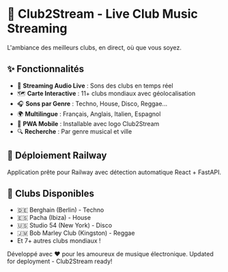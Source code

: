 # 🎵 Club2Stream - Live Club Music Streaming

L'ambiance des meilleurs clubs, en direct, où que vous soyez.

## ✨ Fonctionnalités

- 🎵 **Streaming Audio Live** : Sons des clubs en temps réel
- 🗺️ **Carte Interactive** : 11+ clubs mondiaux avec géolocalisation  
- 🎧 **Sons par Genre** : Techno, House, Disco, Reggae...
- 🌍 **Multilingue** : Français, Anglais, Italien, Espagnol
- 📱 **PWA Mobile** : Installable avec logo Club2Stream
- 🔍 **Recherche** : Par genre musical et ville

## 🚀 Déploiement Railway

Application prête pour Railway avec détection automatique React + FastAPI.

## 🎯 Clubs Disponibles

- 🇩🇪 Berghain (Berlin) - Techno
- 🇪🇸 Pacha (Ibiza) - House  
- 🇺🇸 Studio 54 (New York) - Disco
- 🇯🇲 Bob Marley Club (Kingston) - Reggae
- Et 7+ autres clubs mondiaux !

Développé avec ❤️ pour les amoureux de musique électronique.
Updated for deployment - Club2Stream ready!

